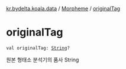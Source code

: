 [kr.bydelta.koala.data](../index.md) / [Morpheme](index.md) / [originalTag](./original-tag.md)

# originalTag

`val originalTag: `[`String`](https://kotlinlang.org/api/latest/jvm/stdlib/kotlin/-string/index.html)`?`

원본 형태소 분석기의 품사 String

